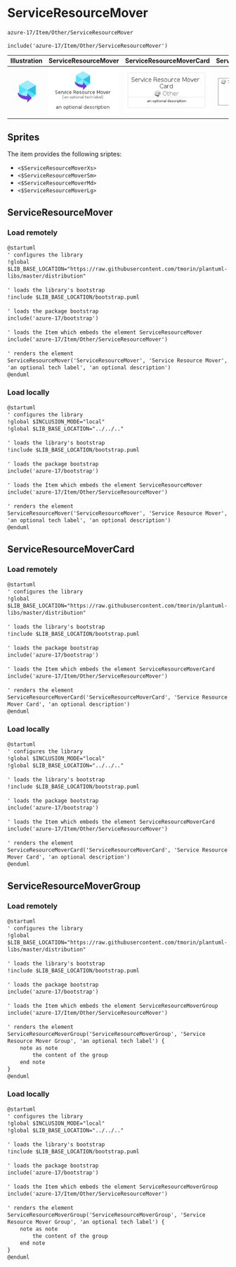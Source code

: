 # ServiceResourceMover


```text
azure-17/Item/Other/ServiceResourceMover
```

```text
include('azure-17/Item/Other/ServiceResourceMover')
```



| Illustration | ServiceResourceMover | ServiceResourceMoverCard | ServiceResourceMoverGroup |
| :---: | :---: | :---: | :---: |
| ![illustration for Illustration](../../../azure-17/Item/Other/ServiceResourceMover.png) | ![illustration for ServiceResourceMover](../../../azure-17/Item/Other/ServiceResourceMover.Local.png) | ![illustration for ServiceResourceMoverCard](../../../azure-17/Item/Other/ServiceResourceMoverCard.Local.png) | ![illustration for ServiceResourceMoverGroup](../../../azure-17/Item/Other/ServiceResourceMoverGroup.Local.png) |



## Sprites
The item provides the following sriptes:

- `<$ServiceResourceMoverXs>`
- `<$ServiceResourceMoverSm>`
- `<$ServiceResourceMoverMd>`
- `<$ServiceResourceMoverLg>`





## ServiceResourceMover

### Load remotely
```plantuml
@startuml
' configures the library
!global $LIB_BASE_LOCATION="https://raw.githubusercontent.com/tmorin/plantuml-libs/master/distribution"

' loads the library's bootstrap
!include $LIB_BASE_LOCATION/bootstrap.puml

' loads the package bootstrap
include('azure-17/bootstrap')

' loads the Item which embeds the element ServiceResourceMover
include('azure-17/Item/Other/ServiceResourceMover')

' renders the element
ServiceResourceMover('ServiceResourceMover', 'Service Resource Mover', 'an optional tech label', 'an optional description')
@enduml
```

### Load locally
```plantuml
@startuml
' configures the library
!global $INCLUSION_MODE="local"
!global $LIB_BASE_LOCATION="../../.."

' loads the library's bootstrap
!include $LIB_BASE_LOCATION/bootstrap.puml

' loads the package bootstrap
include('azure-17/bootstrap')

' loads the Item which embeds the element ServiceResourceMover
include('azure-17/Item/Other/ServiceResourceMover')

' renders the element
ServiceResourceMover('ServiceResourceMover', 'Service Resource Mover', 'an optional tech label', 'an optional description')
@enduml
```

## ServiceResourceMoverCard

### Load remotely
```plantuml
@startuml
' configures the library
!global $LIB_BASE_LOCATION="https://raw.githubusercontent.com/tmorin/plantuml-libs/master/distribution"

' loads the library's bootstrap
!include $LIB_BASE_LOCATION/bootstrap.puml

' loads the package bootstrap
include('azure-17/bootstrap')

' loads the Item which embeds the element ServiceResourceMoverCard
include('azure-17/Item/Other/ServiceResourceMover')

' renders the element
ServiceResourceMoverCard('ServiceResourceMoverCard', 'Service Resource Mover Card', 'an optional description')
@enduml
```

### Load locally
```plantuml
@startuml
' configures the library
!global $INCLUSION_MODE="local"
!global $LIB_BASE_LOCATION="../../.."

' loads the library's bootstrap
!include $LIB_BASE_LOCATION/bootstrap.puml

' loads the package bootstrap
include('azure-17/bootstrap')

' loads the Item which embeds the element ServiceResourceMoverCard
include('azure-17/Item/Other/ServiceResourceMover')

' renders the element
ServiceResourceMoverCard('ServiceResourceMoverCard', 'Service Resource Mover Card', 'an optional description')
@enduml
```

## ServiceResourceMoverGroup

### Load remotely
```plantuml
@startuml
' configures the library
!global $LIB_BASE_LOCATION="https://raw.githubusercontent.com/tmorin/plantuml-libs/master/distribution"

' loads the library's bootstrap
!include $LIB_BASE_LOCATION/bootstrap.puml

' loads the package bootstrap
include('azure-17/bootstrap')

' loads the Item which embeds the element ServiceResourceMoverGroup
include('azure-17/Item/Other/ServiceResourceMover')

' renders the element
ServiceResourceMoverGroup('ServiceResourceMoverGroup', 'Service Resource Mover Group', 'an optional tech label') {
    note as note
        the content of the group
    end note
}
@enduml
```

### Load locally
```plantuml
@startuml
' configures the library
!global $INCLUSION_MODE="local"
!global $LIB_BASE_LOCATION="../../.."

' loads the library's bootstrap
!include $LIB_BASE_LOCATION/bootstrap.puml

' loads the package bootstrap
include('azure-17/bootstrap')

' loads the Item which embeds the element ServiceResourceMoverGroup
include('azure-17/Item/Other/ServiceResourceMover')

' renders the element
ServiceResourceMoverGroup('ServiceResourceMoverGroup', 'Service Resource Mover Group', 'an optional tech label') {
    note as note
        the content of the group
    end note
}
@enduml
```

